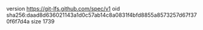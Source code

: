 version https://git-lfs.github.com/spec/v1
oid sha256:daad8d636021143a1d0c57ab14c8a0831f4bfd8855a8573257d67f370f6f7d4a
size 1739
